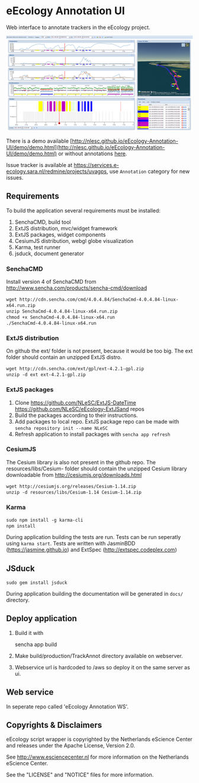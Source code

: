 eEcology Annotation UI
======================

Web interface to annotate trackers in the eEcology project.

![Screenshot of annotation application](resources/screenshot.png "Screenshot")

There is a demo available [http://nlesc.github.io/eEcology-Annotation-UI/demo/demo.html](http://nlesc.github.io/eEcology-Annotation-UI/demo/demo.html) or without annotations [here](http://nlesc.github.io/eEcology-Annotation-UI/demo/demo-na.html).

Issue tracker is available at https://services.e-ecology.sara.nl/redmine/projects/uvagps, use `Annotation` category for new issues.

Requirements
------------

To build the application several requirements must be installed:

1. SenchaCMD, build tool
2. ExtJS distribution, mvc/widget framework
3. ExtJS packages, widget components
4. CesiumJS distribution, webgl globe visualization
5. Karma, test runner
6. jsduck, document generator

### SenchaCMD

Install version 4 of SenchaCMD from http://www.sencha.com/products/sencha-cmd/download

    wget http://cdn.sencha.com/cmd/4.0.4.84/SenchaCmd-4.0.4.84-linux-x64.run.zip
    unzip SenchaCmd-4.0.4.84-linux-x64.run.zip
    chmod +x SenchaCmd-4.0.4.84-linux-x64.run
    ./SenchaCmd-4.0.4.84-linux-x64.run

### ExtJS distribution

On github the ext/ folder is not present, because it would be too big.
The ext folder should contain an unzipped ExtJS distro.

    wget http://cdn.sencha.com/ext/gpl/ext-4.2.1-gpl.zip
    unzip -d ext ext-4.2.1-gpl.zip

### ExtJS packages

1. Clone https://github.com/NLeSC/ExtJS-DateTime https://github.com/NLeSC/eEcology-ExtJSand repos
2. Build the packages according to their instructions.
3. Add packages to local repo. ExtJS package repo can be made with `sencha repository init --name NLeSC`
4. Refresh application to install packages with `sencha app refresh`

### CesiumJS

The Cesium library is also not present in the github repo.
The resources/libs/Cesium-<version> folder should contain the unzipped Cesium library downloadable from http://cesiumjs.org/downloads.html

    wget http://cesiumjs.org/releases/Cesium-1.14.zip
    unzip -d resources/libs/Cesium-1.14 Cesium-1.14.zip

### Karma

    sudo npm install -g karma-cli
    npm install

During application building the tests are run.
Tests can be run seperatly using `karma start`.
Tests are written with JasminBDD (https://jasmine.github.io) and ExtSpec (http://extspec.codeplex.com)

## JSduck

    sudo gem install jsduck

During application building the documentation will be generated in `docs/` directory.

Deploy application
------------------

1. Build it with


    sencha app build


2. Make build/production/TrackAnnot directory available on webserver.
3. Webservice url is hardcoded to /aws so deploy it on the same server as ui.

Web service
-----------

In seperate repo called 'eEcology Annotation WS'.

Copyrights & Disclaimers
------------------------

eEcology script wrapper is copyrighted by the Netherlands eScience Center and releases under
the Apache License, Version 2.0.

See <http://www.esciencecenter.nl> for more information on the Netherlands
eScience Center.

See the "LICENSE" and "NOTICE" files for more information.
